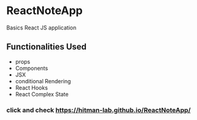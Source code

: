 # ReactNoteApp
Basics React JS application

## Functionalities Used
* props
* Components
* JSX
* conditional Rendering
* React Hooks
* React Complex State

### click and check https://hitman-lab.github.io/ReactNoteApp/

